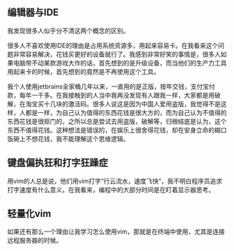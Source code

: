 ## 编辑器与IDE

我发现很多人似乎分不清这两个概念的区别。

很多人不喜欢使用IDE的理由是占用系统资源多，用起来容易卡。在我看来这个问题非常容易解决，花钱买更好的设备就行了。我感到非常好笑的事情是，很多人如果电脑带不动某款游戏大作的话，首先想到的是升级设备，而当他们的生产力工具用起来卡的时候，首先想到的竟然是不再使用这个工具。

我个人使用jetbrains全家桶几年以来，一直用的是正版，按年交钱，支付宝付款，每年一千多。在我接触到的人当中我再没发现有人跟我一样，大家都是用破解，在淘宝买十几块的激活码。很多人说这是因为中国人爱用盗版，我觉得不是这样，人都是一样，为自己认为值得的东西花钱是很大方的，而为自己认为不值得的东西花钱是很抠门的，之所以总是尝试去用盗版，破解等，归根结底是认为，这个东西不值得花钱。这种想法是错误的，在娱乐上很舍得花钱，却在安身立命的糊口饭碗上不想花钱，我不能理解这个思维逻辑。

## 键盘偏执狂和打字狂躁症

用vim的人总是说，他们用vim打字“行云流水，速度飞快”，我不明白程序员追求打字速度有什么意义。在我看来，编程中的大部分时间是在盯着显示器思考。

## 轻量化vim

如果还有那么一个理由让我学习怎么使用vim，那就是在终端中使用，尤其是连接远程服务器的时候。